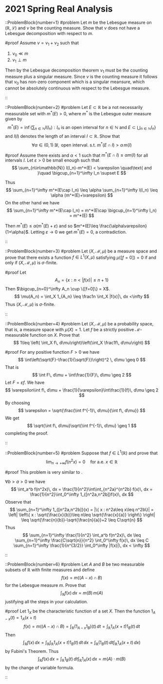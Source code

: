 # 2021 Spring Real Analysis

::ProblemBlock{number=1}
#problem
Let $m$ be the Lebesgue measure on $(\mathbb{R},\mathcal{L})$ and $\nu$ be the counting measure. Show that $\nu$ does not have a Lebesgue decomposition with respect to $m$.

#proof
Assume $\nu=\nu_1+\nu_2$ such that 
1. $\nu_0 \ll m$
2. $\nu_1\perp m$

Then by the Lebesgue decomposition theorem $\nu_1$ must be the counting measure plus a singular measure. Since $\nu$ is the counting measure it follows that $\nu_0$ has non-zero component which is a singular meansure, which cannot be absolutely continuous with respect to the Lebesgue measure.

::

::ProblemBlock{number=2}
#problem
Let $E\subset \mathbb{R}$ be a not necessarily measurable set with $m^*(E)>0$, where $m^*$ is the Lebesgue outer measure given by
$$
m^*(E) = \inf\left\{ \sum_{n\in\mathbb{N}} l(I_n) : I_n \text{ is an open interval for }n\in\mathbb{N}\text{ and }E\subset\bigcup_{n\in\mathbb{N}} I_n \right\}
$$
and $l(I)$ denotes the length of an interval $I\subset\mathbb{R}$. Show that 
$$
\forall \alpha\in(0,1)\,\exists I, \text{ open interval. s.t. } m^*(E\cap I)>\alpha\, m(I)
$$

#proof
Assume there exists and $\alpha<1$ such that $m^*(E\cap I)\leq \alpha m(I)$ for all intervals $I$. Let $\varepsilon>0$ be small enough such that
$$
\sum_{n\in\mathbb{N}} l(I_n)-m^*(E) < \varepsilon \quad\text{ and }\quad \bigcup_{n=1}^\infty I_n \supset E
$$

Thus
$$
\sum_{n=1}^\infty m^*(E\cap I_n) \leq  \alpha \sum_{n=1}^\infty l(I_n) \leq \alpha (m^*(E)+\varepsilon)
$$
On the other hand we have
$$
\sum_{n=1}^\infty m^*(E\cap I_n) = m^*(E\cap \bigcup_{n=1}^\infty I_n) = m^*(E)
$$

Then $m^*(E)\leq \alpha(m^*(E)+\varepsilon)$ and so $m^*(E)\leq \frac{\alpha\varepsilon}{1+\alpha}$. Letting $\varepsilon\to0$ we get $m^*(E)=0$, a contradiction.

::

::ProblemBlock{number=3}
#problem
Let $(X,\mathcal{M},\mu)$ be a measure space and prove that there exists a function $f\in L^1(X,\mu)$ satisfying $\mu([f=0])=0$ if and only if $(X,\mathcal{M},\mu)$ is $\sigma$-finite.

#proof
Let
$$
A_n = \{ x : n<|f(x)|\leq n+1\}
$$
Then $\bigcup_{n=0}^\infty A_n \cup \{[f=0]\} = X$.
$$
\mu(A_n) = \int_X 1_{A_n} \leq \frac1n \int_X |f(x)|\, dx <\infty
$$
Thus $(X,\mathcal{M},\mu)$ is $\sigma$-finite.

::

::ProblemBlock{number=4}
#problem
Let $(X,\mathcal{M},\mu)$ be a probability space, that is, a measure space with $\mu(X)=1$. Let $f$ be a strictly positive $\mathcal{M}$-measurable function on $X$. Prove that
$$
1\leq \left( \int_X f\, d\mu\right)\left(\int_X \frac1f\, d\mu\right)
$$

#proof
For any positive function $F>0$ we have
$$
\int\left(\sqrt{F}-\frac{1}{\sqrt{F}}\right)^2 \, d\mu \geq 0
$$
That is
$$
\int F\, d\mu + \int\frac{1}{F}\, d\mu \geq 2
$$
Let $F=\varepsilon f$. We have
$$
\varepsilon\int f\, d\mu + \frac{1}{\varepsilon}\int\frac{1}{f}\, d\mu \geq 2
$$
By choosing
$$
\varepsilon = \sqrt{\frac{\int f^{-1}\, d\mu}{\int f\, d\mu}}
$$
We get
$$
\sqrt{\int f\, d\mu}\sqrt{\int f^{-1}\, d\mu} \geq 1
$$
completing the proof.

::

::ProblemBlock{number=5}
#problem
Suppose that $f\in L^1(\mathbb{R})$ and prove that
$$
\lim_{n\to+\infty} f(n^2x)=0 \quad \text{for a.e. } x\in\mathbb{R}
$$

#proof
This problem is very similar to <link>.

$\forall b>a>0$ we have
$$
\int_a^b f(n^2x)\, dx = \frac{1}{n^2}\int\int_{n^2a}^{n^2b} f(x)\, dx = \frac{1}{n^2}\int_0^\infty 1_{[n^2a,n^2b]}f(x)\, dx
$$
Observe that
$$
\sum_{n=1}^\infty 1_{[n^2a,n^2b]}(x) = |\{ x : n^2a\leq x\leq n^2b\}| = \left| \left\{ x : \sqrt{\frac{x}{b}}\leq n\leq \sqrt{\frac{x}{a}} \right\} \right| \leq \sqrt{\frac{n}{b}}-\sqrt{\frac{n}{a}}+2 \leq C\sqrt{n}
$$
Thus
$$
\sum_{n=1}^\infty \frac{1}{n^2} \int_a^b f(n^2x)\, dx \leq \sum_{n=1}^\infty \frac{C\sqrt{n}}{n^2} \int_0^\infty f(x)\,  dx \leq C \sum_{n=1}^\infty \frac{1}{n^{3/2}} \int_0^\infty |f(x)|\, dx < \infty
$$

::

::ProblemBlock{number=6}
#problem
Let $A$ and $B$ be two measurable subsets of $\mathbb{R}$ with finite measures and define
$$
f(x) = m((A-x)\cap B)
$$
for the Lebesgue measure $m$. Prove that
$$
\int_\mathbb{R} f(x)\, dx = m(B)\, m(A)
$$
justifying all the steps in your calculation.

#proof
Let $1_X$ be the characteristic function of a set $X$. Then the function $1_{A-x}(t) = 1_A(x+t)$
$$
f(x) = m((A-x)\cap B) = \int_\mathbb{R} (1_{A-x}1_B)(t)\, dt = \int_\mathbb{R} 1_A(x+t)1_B(t)\, dt
$$
Then
$$
\int_\mathbb{R} f(x)\, dx = \int_\mathbb{R}\int_\mathbb{R} 1_A(x+t)1_B(t)\, dt\, dx = \int_\mathbb{R} \left( 1_B(t)\, dt \int_\mathbb{R} 1_A(x+t)\, dx \right)
$$
by Fubini's Theorem. Thus
$$
\int_\mathbb{R} f(x)\, dx = \int_\mathbb{R} 1_B(t)\, dt \int_\mathbb{R} 1_A(x)\, dx = m(A)\cdot m(B)
$$
by the change of variable formula.

::